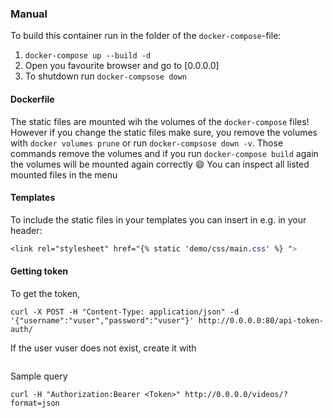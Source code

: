 
### Manual

To build this container run in the folder of the `docker-compose`-file: 

1. `docker-compose up --build -d`
3. Open you favourite browser and go to [0.0.0.0]
4. To shutdown run `docker-compsose down`




#### Dockerfile

The static files are mounted wih the volumes of the `docker-compose` files! However if you change the static files make sure, you remove the volumes with `docker volumes prune` or run `docker-compsose down -v`. Those commands remove the volumes and if you run `docker-compose build` again the volumes will be mounted again correctly :smile: You can inspect all listed mounted files in the menu

#### Templates

To include the static files in your templates you can insert in e.g. in your header:
```css
<link rel="stylesheet" href="{% static 'demo/css/main.css' %} ">
```


#### Getting token
To get the token,
```
curl -X POST -H "Content-Type: application/json" -d '{"username":"vuser","password":"vuser"}' http://0.0.0.0:80/api-token-auth/ 
```

If the user vuser does not exist, create it with

```

```


Sample query

```
curl -H "Authorization:Bearer <Token>" http://0.0.0.0/videos/?format=json
```


